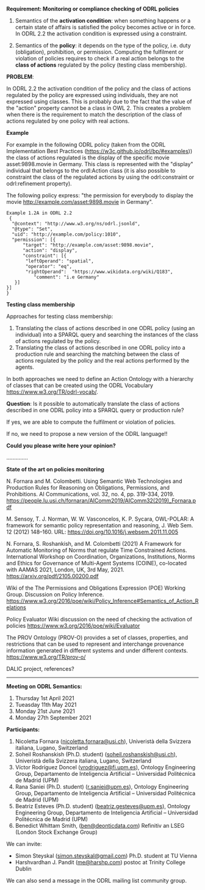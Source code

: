      
**Requirement: Monitoring or compliance checking of ODRL policies**

1. Semantics of the **activation condition**: when something happens or a certain state of affairs is satisfied the policy becomes active or in force. In ODRL 2.2 the activation condition is expressed using a constraint.

2. Semantics of the **policy**: it depends on the type of the policy, i.e. duty (obligation), prohibition, or permission. Computing the fulfilment or violation of policies requires to check if a real action belongs to the **class of actions** regulated by the policy (testing class membership).

**PROBLEM**: 

In ODRL 2.2 the activation condition of the policy and the class of actions regulated by the policy are expressed using individuals, they are not expressed using classes. This is probably due to the fact that the value of the "action" property cannot be a class in OWL 2.
This creates a problem when there is the requirement to match the description of the class of actions regulated by one policy with real actions.

**Example**

For example in the following ODRL policy (taken from the ODRL Implementation Best Practices (https://w3c.github.io/odrl/bp/#examples)) the class of actions regulated is the display of the specific movie asset:9898.movie in Germany. This class is represented with the "display" individual that belongs to the ordl:Action class (it is also possible to constraint the class of the regulated actions by using the odrl:constraint or odrl:refinement property).

The following policy express: "the permission for everybody to display the movie http://example.com/asset:9898.movie in Germany".
      
    Example 1.2A in ODRL 2.2
     {
      "@context": "http://www.w3.org/ns/odrl.jsonld",
      "@type": "Set",
      "uid": "http://example.com/policy:1010",
      "permission": [{
 	      "target": "http://example.com/asset:9898.movie",
	      "action": "display",
	      "constraint": [{
           "leftOperand": "spatial",
           "operator": "eq",
           "rightOperand":  "https://www.wikidata.org/wiki/Q183",
	          "comment": "i.e Germany"
       }]
    }]
    }


**Testing class membership**

Approaches for testing class membership:
   
  1. Translating the class of actions described in one ODRL policy (using an individual) into a SPARQL query and searching the instances of the class of actions regulated by the policy.
  2. Translating the class of actions described in one ODRL policy into a production rule and searching the matching between the class of actions regulated by the policy and the real actions performed by the agents.

In both approaches we need to define an Action Ontology with a hierarchy of classes that can be created using the ODRL Vocabulary https://www.w3.org/TR/odrl-vocab/.

**Question**: Is it possible to automatically translate the class of actions described in one ODRL policy into a SPARQL query or production rule?

If yes, we are able to compute the fulfilment or violation of policies. 

If no, we need to propose a new version of the ODRL language!!


**Could you please write here your opinion?**

..............



**State of the art on policies monitoring**

N. Fornara and M. Colombetti. Using Semantic Web Technologies and Production Rules for Reasoning on Obligations, Permissions, and Prohibitions. AI Communications, vol. 32, no. 4, pp. 319-334, 2019. https://people.lu.usi.ch/fornaran/AIComm2019/AIComm32(2019)_Fornara.pdf

M. Sensoy, T. J. Norman, W. W. Vasconcelos, K. P. Sycara, OWL-POLAR: A framework for semantic policy representation and reasoning, J. Web Sem. 12 (2012) 148–160. URL:
https://doi.org/10.1016/j.websem.2011.11.005

N. Fornara, S. Roshankish, and M. Colombetti (2021) A Framework for Automatic Monitoring of Norms that regulate Time Constrained Actions. International Workshop on Coordination, Organizations, Institutions, Norms and Ethics for Governance of Multi-Agent Systems (COINE), co-located with AAMAS 2021, London, UK, 3rd May, 2021. https://arxiv.org/pdf/2105.00200.pdf

Wiki of the The Permissions and Obligations Expression (POE) Working Group. Discussion on Policy Inference. https://www.w3.org/2016/poe/wiki/Policy_Inference#Semantics_of_Action_Relations

Policy Evaluator Wiki discussion on the need of checking the activation of policies https://www.w3.org/2016/poe/wiki/Evaluator

The PROV Ontology (PROV-O) provides a set of classes, properties, and restrictions that can be used to represent and interchange provenance information generated in different systems and under different contexts. https://www.w3.org/TR/prov-o/

DALIC project, references?

-----------------------------

**Meeting on ODRL Semantics:**

1. Thursday 1st April 2021
2. Tueasday 11th May 2021
3. Monday 21st June 2021
4. Monday 27th September 2021

**Participants:**
  
  1. Nicoletta Fornara (nicoletta.fornara@usi.ch),  Univeristà della Svizzera italiana, Lugano, Switzerland
  2. Soheil Roshanskish (Ph.D. student) (soheil.roshanskish@usi.ch), Univeristà della Svizzera italiana, Lugano, Switzerland
  3. Víctor Rodríguez Doncel (vrodriguez@fi.upm.es), Ontology Engineering Group, Departamento de Inteligencia Artificial – Universidad Politécnica de Madrid (UPM)
  4. Rana Saniei (Ph.D. student) (r.saniei@upm.es), Ontology Engineering Group, Departamento de Inteligencia Artificial – Universidad Politécnica de Madrid (UPM)
  5. Beatriz Esteves (Ph.D. student) (beatriz.gesteves@upm.es), Ontology Engineering Group, Departamento de Inteligencia Artificial – Universidad Politécnica de Madrid (UPM)
  6. Benedict Whittam Smith, (ben@deonticdata.com) Refinitiv an LSEG (London Stock Exchange Group)

We can invite:
   - Simon Steyskal (simon.steyskal@gmail.com) Ph.D. student at TU Vienna
   - Harshvardhan J. Pandit (me@harshp.com) postoc at Trinity College Dublin
  
 We can also send a message in the ODRL mailing list community group.
 
